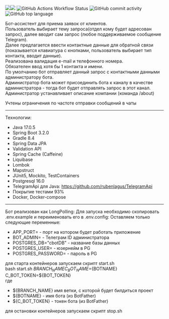 [![](https://img.shields.io/badge/Spring%20Boot%20Version-3.2.0-orange)](/build.gradle)[![](https://img.shields.io/badge/Java%20Version-17-orange)](/build.gradle)
<img alt="GitHub Actions Workflow Status" src="https://img.shields.io/github/actions/workflow/status/Veselovnd88/CompanyBot/gradle.yml"> <img alt="GitHub commit activity" src="https://img.shields.io/github/commit-activity/w/Veselovnd88/CompanyBot"> <img alt="GitHub top language" src="https://img.shields.io/github/languages/top/Veselovnd88/CompanyBot">

Бот-ассистент для приема заявок от клиентов.<br>
Пользователь выбирает тему запроса(отдел кому будет адресован запрос), далее вводит сам запрос (любое поддерживаемое
сообщение Telegram).<br>
Далее предлагается ввести контактные данные для обратной связи (показывается клавиатура с кнопками, пользователь
выбирает тип контакта, вводит данные).<br>
Реализована валидация e-mail и телефонного номера.<br>
Обязателен ввод хотя бы 1 контакта и имени.<br>
По умолчанию бот отправляет данный запрос с контактными данными администратору бота.<br>
Администратор бота может присоединить бота к каналу в качестве администратора - тогда бот будет отправлять запрос в этот
канал.<br>
Администратор устанавливает описание компании (команда /about)

Учтены ограничения по частоте отправки сообщений в чаты
_________________
Технологии:

- Java 17.0.5
- Spring Boot 3.2.0
- Gradle 8.4
- Spring Data JPA
- Validation API
- Spring Cache (Caffeine)
- Liquibase
- Lombok
- Mapstruct
- JUnit5, Mockito, TestContainers
- Postgresql 16.0
- TelegramApi для Java: https://github.com/rubenlagus/TelegramApi
- Покрытие тестами 93%
- Docker, Docker-compose

_________________
Бот реализован как LongPolling:
Для запуска необходимо скопировать .env.example и переименовать его в .env.config:
Оставляем только следующие переменные: <br>
- APP_PORT= - порт на котором будет работать приложение
- BOT_ADMIN= - Телеграм ID администратора
- POSTGRES_DB="cbotDB" - название базы данных
- POSTGRES_USER= - юзернейм в PG
- POSTGRES_PASSWORD= - пароль в PG

для старта контейнеров запускаем скрипт start.sh <br>
bash start.sh ${BRANCH_NAME} C_BOT_NAME=${BOTNAME} C_BOT_TOKEN=${BOT_TOKEN} <br>
где

- ${BRANCH_NAME} имя ветки, с которой будет билдиться проект
- ${BOTNAME} - имя бота (из BotFather)
- ${C_BOT_TOKEN} - токен бота (из BotFather)

для остановки контейнеров запускаем скрипт stop.sh
